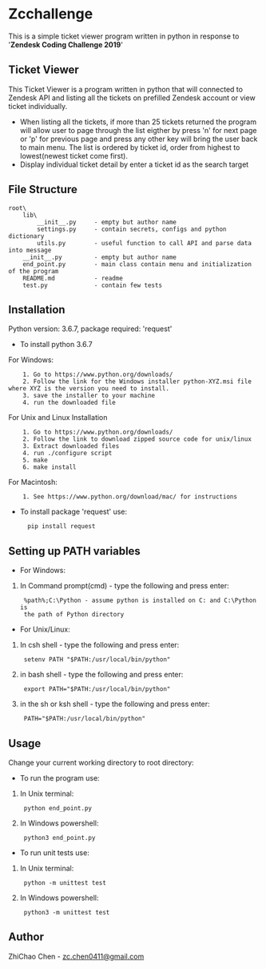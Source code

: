 # Zcchallenge
This is a simple ticket viewer program written in python in response to '**Zendesk Coding Challenge 2019**'


## Ticket Viewer
This Ticket Viewer is a program written in python that will connected to Zendesk API and listing all the tickets on prefilled Zendesk account or view ticket individually.
- When listing all the tickets, if more than 25 tickets returned the program will allow user to page through the list eigther by press 'n' for next page or 'p' for previous page and press any other key will bring the user back to main menu. The list is ordered by ticket id, order from highest to lowest(newest ticket come first).
- Display individual ticket detail by enter a ticket id as the search target

## File Structure
    root\
        lib\
            __init__.py     - empty but author name
            settings.py     - contain secrets, configs and python dictionary
            utils.py        - useful function to call API and parse data into message
        __init__.py         - empty but author name
        end_point.py        - main class contain menu and initialization of the program
        README.md           - readme
        test.py             - contain few tests

## Installation
Python version: 3.6.7, package required: 'request'

- To install python 3.6.7

For Windows:

        1. Go to https://www.python.org/downloads/
        2. Follow the link for the Windows installer python-XYZ.msi file where XYZ is the version you need to install.
        3. save the installer to your machine
        4. run the downloaded file

For Unix and Linux Installation

        1. Go to https://www.python.org/downloads/
        2. Follow the link to download zipped source code for unix/linux
        3. Extract downloaded files
        4. run ./configure script
        5. make
        6. make install

For Macintosh:

        1. See https://www.python.org/download/mac/ for instructions

- To install package 'request' use:

        pip install request

## Setting up PATH variables
- For Windows:

1. In Command prompt(cmd) - type the following and press enter:

        %path%;C:\Python - assume python is installed on C: and C:\Python is
        the path of Python directory


- For Unix/Linux:

1. In csh shell - type the following and press enter:

        setenv PATH "$PATH:/usr/local/bin/python"

2. in bash shell - type the following and press enter:

        export PATH="$PATH:/usr/local/bin/python"

3. in the sh or ksh shell - type the following and press enter:

        PATH="$PATH:/usr/local/bin/python"

## Usage
Change your current working directory to root directory:

- To run the program use:

1. In Unix terminal:

        python end_point.py

2. In Windows powershell:
        
        python3 end_point.py

- To run unit tests use:

1. In Unix terminal:

        python -m unittest test

2. In Windows powershell:

        python3 -m unittest test

## Author
ZhiChao Chen - zc.chen0411@gmail.com